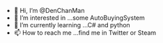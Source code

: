 - 👋 Hi, I’m @DenChanMan
- 👀 I’m interested in ...some AutoBuyingSystem
- 🌱 I’m currently learning ...C# and python
- 📫 How to reach me ...find me in Twitter or Steam

<!---
DenChanMan/DenChanMan is a ✨ special ✨ repository because its `README.md` (this file) appears on your GitHub profile.
You can click the Preview link to take a look at your changes.
--->
